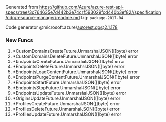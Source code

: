 Generated from https://github.com/Azure/azure-rest-api-specs/tree/3c764635e7d442b3e74caf593029fcd440b3ef82//specification/cdn/resource-manager/readme.md tag: `package-2017-04`

Code generator @microsoft.azure/autorest.go@2.1.178


### New Funcs

1. *CustomDomainsCreateFuture.UnmarshalJSON([]byte) error
1. *CustomDomainsDeleteFuture.UnmarshalJSON([]byte) error
1. *EndpointsCreateFuture.UnmarshalJSON([]byte) error
1. *EndpointsDeleteFuture.UnmarshalJSON([]byte) error
1. *EndpointsLoadContentFuture.UnmarshalJSON([]byte) error
1. *EndpointsPurgeContentFuture.UnmarshalJSON([]byte) error
1. *EndpointsStartFuture.UnmarshalJSON([]byte) error
1. *EndpointsStopFuture.UnmarshalJSON([]byte) error
1. *EndpointsUpdateFuture.UnmarshalJSON([]byte) error
1. *OriginsUpdateFuture.UnmarshalJSON([]byte) error
1. *ProfilesCreateFuture.UnmarshalJSON([]byte) error
1. *ProfilesDeleteFuture.UnmarshalJSON([]byte) error
1. *ProfilesUpdateFuture.UnmarshalJSON([]byte) error

